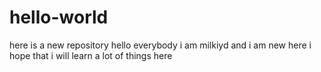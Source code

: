 # hello-world
here is a new repository
hello everybody
i am milkiyd and i am new here 
i hope that i will learn a lot of things here
